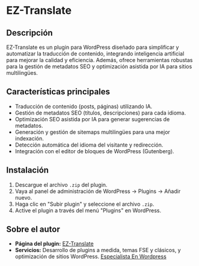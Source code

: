 # EZ-Translate

## Descripción

EZ-Translate es un plugin para WordPress diseñado para simplificar y automatizar la traducción de contenido, integrando inteligencia artificial para mejorar la calidad y eficiencia. Además, ofrece herramientas robustas para la gestión de metadatos SEO y optimización asistida por IA para sitios multilingües.

## Características principales

*   Traducción de contenido (posts, páginas) utilizando IA.
*   Gestión de metadatos SEO (títulos, descripciones) para cada idioma.
*   Optimización SEO asistida por IA para generar sugerencias de metadatos.
*   Generación y gestión de sitemaps multilingües para una mejor indexación.
*   Detección automática del idioma del visitante y redirección.
*   Integración con el editor de bloques de WordPress (Gutenberg).

## Instalación

1.  Descargue el archivo `.zip` del plugin.
2.  Vaya al panel de administración de WordPress -> Plugins -> Añadir nuevo.
3.  Haga clic en "Subir plugin" y seleccione el archivo `.zip`.
4.  Active el plugin a través del menú "Plugins" en WordPress.
## Sobre el autor

*   **Página del plugin:** [EZ-Translate](https://especialistaenwp.com/ez-translate/)
*   **Servicios:** Desarrollo de plugins a medida, temas FSE y clásicos, y optimización de sitios WordPress. [Especialista En Wordpress](https://especialistaenwp.com/)

